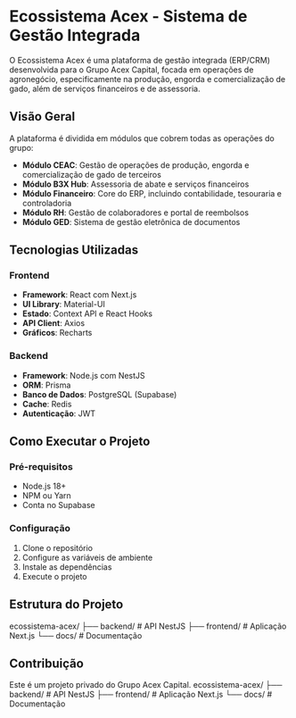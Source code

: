 # Ecossistema Acex - Sistema de Gestão Integrada

O Ecossistema Acex é uma plataforma de gestão integrada (ERP/CRM) desenvolvida para o Grupo Acex Capital, focada em operações de agronegócio, especificamente na produção, engorda e comercialização de gado, além de serviços financeiros e de assessoria.

## Visão Geral

A plataforma é dividida em módulos que cobrem todas as operações do grupo:

- **Módulo CEAC**: Gestão de operações de produção, engorda e comercialização de gado de terceiros
- **Módulo B3X Hub**: Assessoria de abate e serviços financeiros
- **Módulo Financeiro**: Core do ERP, incluindo contabilidade, tesouraria e controladoria
- **Módulo RH**: Gestão de colaboradores e portal de reembolsos
- **Módulo GED**: Sistema de gestão eletrônica de documentos

## Tecnologias Utilizadas

### Frontend
- **Framework**: React com Next.js
- **UI Library**: Material-UI
- **Estado**: Context API e React Hooks
- **API Client**: Axios
- **Gráficos**: Recharts

### Backend
- **Framework**: Node.js com NestJS
- **ORM**: Prisma
- **Banco de Dados**: PostgreSQL (Supabase)
- **Cache**: Redis
- **Autenticação**: JWT

## Como Executar o Projeto

### Pré-requisitos
- Node.js 18+
- NPM ou Yarn
- Conta no Supabase

### Configuração
1. Clone o repositório
2. Configure as variáveis de ambiente
3. Instale as dependências
4. Execute o projeto

## Estrutura do Projeto
ecossistema-acex/
├── backend/       # API NestJS
├── frontend/      # Aplicação Next.js
└── docs/          # Documentação

## Contribuição

Este é um projeto privado do Grupo Acex Capital.
ecossistema-acex/
├── backend/       # API NestJS
├── frontend/      # Aplicação Next.js
└── docs/          # Documentação

